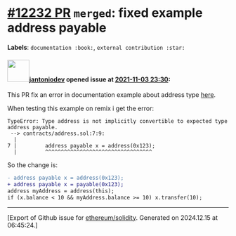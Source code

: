 # [\#12232 PR](https://github.com/ethereum/solidity/pull/12232) `merged`: fixed example address payable
**Labels**: `documentation :book:`, `external contribution :star:`


#### <img src="https://avatars.githubusercontent.com/u/62523840?u=2f3efc75b9a2ae2350f1d1d015f03da5f5806753&v=4" width="50">[jantoniodev](https://github.com/jantoniodev) opened issue at [2021-11-03 23:30](https://github.com/ethereum/solidity/pull/12232):

This PR fix an error in documentation example about address type [here](https://docs.soliditylang.org/en/v0.8.9/types.html#members-of-addresses).

When testing this example on remix i get the error:

```
TypeError: Type address is not implicitly convertible to expected type address payable.
 --> contracts/address.sol:7:9:
  |
7 |         address payable x = address(0x123);
  |         ^^^^^^^^^^^^^^^^^^^^^^^^^^^^^^^^^^
```
So the change is:

```diff
- address payable x = address(0x123);
+ address payable x = payable(0x123);
address myAddress = address(this);
if (x.balance < 10 && myAddress.balance >= 10) x.transfer(10);
```






-------------------------------------------------------------------------------



[Export of Github issue for [ethereum/solidity](https://github.com/ethereum/solidity). Generated on 2024.12.15 at 06:45:24.]
